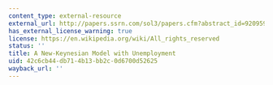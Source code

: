 ```yaml
---
content_type: external-resource
external_url: http://papers.ssrn.com/sol3/papers.cfm?abstract_id=920959
has_external_license_warning: true
license: https://en.wikipedia.org/wiki/All_rights_reserved
status: ''
title: A New-Keynesian Model with Unemployment
uid: 42c6cb44-db71-4b13-bb2c-0d6700d52625
wayback_url: ''
---
```

